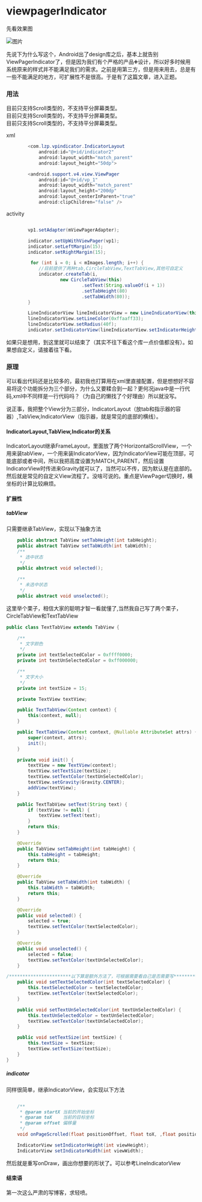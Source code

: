 # viewpagerIndicator

先看效果图

![图片](https://github.com/MoJieBlog/ARouterDemo/blob/master/vpindicator/video/QQ20190312-174647-HD.gif)

先说下为什么写这个，Android出了design库之后，基本上就告别ViewPagerIndicator了，但是因为我们有个严格的产品➕设计，所以好多时候用系统原来的样式并不能满足我们的需求。之前是用第三方，但是用来用去，总是有一些不能满足的地方，可扩展性不是很高。于是有了这篇文章，进入正题。

### 用法
目前只支持Scroll类型的，不支持平分屏幕类型。<br>
目前只支持Scroll类型的，不支持平分屏幕类型。<br>
目前只支持Scroll类型的，不支持平分屏幕类型。<br>

xml
```java
        <com.lzp.vpindicator.IndicatorLayout
            android:id="@+id/indicator2"
            android:layout_width="match_parent"
            android:layout_height="50dp">

        <android.support.v4.view.ViewPager
            android:id="@+id/vp_1"
            android:layout_width="match_parent"
            android:layout_height="200dp"
            android:layout_centerInParent="true"
            android:clipChildren="false" />
```

activity
```java

        vp1.setAdapter(mViewPagerAdapter);

        indicator.setUpWithViewPager(vp1);
        indicator.setLeftMargin(15);
        indicator.setRightMargin(15);

         for (int i = 0; i < mImages.length; i++) {
            //目前提供了两种tab,CircleTabView,TextTabView,其他可自定义
            indicator.createTab(i,
                    new CircleTabView(this)
                            .setText(String.valueOf(i + 1))
                            .setTabHeight(80)
                            .setTabWidth(80));
        }

        LineIndicatorView lineIndicatorView = new LineIndicatorView(this);
        lineIndicatorView.setLineColor(0xffaaff33);
        lineIndicatorView.setRadius(40f);
        indicator.setIndicatorView(lineIndicatorView.setIndicatorHeight(80).setIndicatorWidth(80), Gravity.CENTER);
```
如果只是想用，到这里就可以结束了（其实不往下看这个库一点价值都没有）。如果想自定义，请接着往下看。

### 原理
可以看出代码还是比较多的，最初我也打算用在xml里直接配置，但是想想好不容易将这个功能拆分为三个部分，为什么又要糅合到一起？更何况java中是一行代码,xml中不同样是一行代码吗？（为自己的懒找了个好理由）所以就没写。

说正事，我把整个View分为三部分，IndicatorLayout（放tab和指示器的容器）,TabView,IndicatorView（指示器，就是常见的底部的横线）。
#### IndicatorLayout,TabView,Indicator的关系
IndicatorLayout继承FrameLayout，里面放了两个HorizontalScrollView，一个用来装tabView，一个用来装IndicatorView，因为IndicatorView可能在顶部，可能底部或者中间，所以我把高度设置为MATCH_PARENT，然后设置IndicatorView时传进来Gravity就可以了，当然可以不传，因为默认是在底部的。然后就是常见的自定义View流程了。没啥可说的。重点是ViewPager切换时，横坐标的计算比较麻烦。

#### 扩展性
##### tabView
只需要继承TabView，实现以下抽象方法
```java
    public abstract TabView setTabHeight(int tabHeight);
    public abstract TabView setTabWidth(int tabWidth);
    /**
     * 选中状态
     */
    public abstract void selected();

    /**
     * 未选中状态
     */
    public abstract void unselected();
```

这里举个栗子，相信大家的聪明才智一看就懂了,当然我自己写了两个栗子，CircleTabView和TextTabView
```java
public class TextTabView extends TabView {

    /**
     * 文字颜色
     */
    private int textSelectedColor = 0xffff0000;
    private int textUnSelectedColor = 0xff000000;

    /**
     * 文字大小
     */
    private int textSize = 15;

    private TextView textView;

    public TextTabView(Context context) {
        this(context, null);
    }

    public TextTabView(Context context, @Nullable AttributeSet attrs) {
        super(context, attrs);
        init();
    }

    private void init() {
        textView = new TextView(context);
        textView.setTextSize(textSize);
        textView.setTextColor(textUnSelectedColor);
        textView.setGravity(Gravity.CENTER);
        addView(textView);
    }

    public TextTabView setText(String text) {
        if (textView != null) {
            textView.setText(text);
        }
        return this;
    }

    @Override
    public TabView setTabHeight(int tabHeight) {
        this.tabHeight = tabHeight;
        return this;
    }

    @Override
    public TabView setTabWidth(int tabWidth) {
        this.tabWidth = tabWidth;
        return this;
    }

    @Override
    public void selected() {
        selected = true;
        textView.setTextColor(textSelectedColor);
    }

    @Override
    public void unselected() {
        selected = false;
        textView.setTextColor(textUnSelectedColor);
    }

/***********************以下算是额外方法了，可根据需要看自己是否需要写***************************/
    public void setTextSelectedColor(int textSelectedColor) {
        this.textSelectedColor = textSelectedColor;
        textView.setTextColor(textSelectedColor);
    }

    public void setTextUnSelectedColor(int textUnSelectedColor) {
        this.textUnSelectedColor = textUnSelectedColor;
        textView.setTextColor(textUnSelectedColor);
    }

    public void setTextSize(int textSize) {
        this.textSize = textSize;
        textView.setTextSize(textSize);
    }
}
```
##### indicator
同样很简单，继承IndicatorView，会实现以下方法
```java

    /**
     * @param startX 当前的开始坐标
     * @param toX    当前的目标坐标
     * @param offset 偏移量
     */
    void onPageScrolled(float positionOffset, float toX, ,float positionOffset);

    IndicatorView setIndicatorHeight(int viewHeight);
    IndicatorView setIndicatorWidth(int viewWidth);
```
然后就是重写onDraw，画出你想要的形状了。可以参考LineIndicatorView

#### 结束语
第一次这么严肃的写博客，求轻喷。

